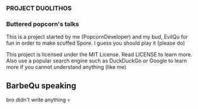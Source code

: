 ### PROJECT DUOLITHOS

### Buttered popcorn's talks

This is a project started by me (PopcornDeveloper) and my bud, EvilQu for fun in order to make scuffed Spore. I guess you should play it (please do) 

This project is licensed under the MIT License.
Read LICENSE to learn more.
Also use a popular search engine such as DuckDuckGo or Google to learn more if you cannot understand anything (like me)

## BarbeQu speaking

bro didn't write anything :skull:
